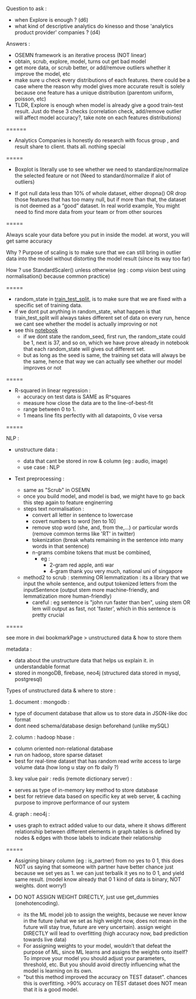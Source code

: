 Question to ask :

- when Explore is enough ? (d6)
- what kind of descriptive analytics do kinesso and those 'analytics product provider' companies ? (d4)

Answers :

- OSEMN framework is an iterative process (NOT linear)
- obtain, scrub, explore, model, turns out get bad model
- get more data, or scrub better, or add/remove outliers whether it improve the model, etc
- make sure u check every distributions of each features. there could be a case where the reason why model gives more accurate result is solely because one feature has a unique distribution (parentom uniform, poisson, etc)
- TLDR, Explore is enough when model is already give a good train-test result. Just do these 3 checks (correlation check, add/remove outlier will affect model accuracy?, take note on each features distributions)

======

- Analytics Companies is honestly do research with focus group , and result share to client. thats all. nothing special

=====

- Boxplot is literally use to see whether we need to standardize/normalize the selected feature or not (Need to standard/normalize if alot of outliers)

- If got null data less than 10% of whole dataset, either dropna() OR drop those features that has too many null, but if more than that, the dataset is not deemed as a “good” dataset. In real world example, You might need to find more data from your team or from other sources

=====

Always scale your data before you put in inside the model. at worst, you will get same accuracy

Why ?
Purpose of scaling is to make sure that we can still bring in outlier data into the model without distorting the model result (since its way too far)

How ?
use StandardScaler() unless otherwise (eg : comp vision best using normalisation() because common practice)

=====

- random_state in [train_test_split](https://scikit-learn.org/stable/modules/generated/sklearn.model_selection.train_test_split.html), is to make sure that we are fixed with a specific set of training data.
- if we dont put anything in random_state, what happen is that train_test_split will always takes different set of data on every run, hence we cant see whether the model is actually improving or not
- see this [notebook](https://github.com/dwihdyn/ds-exploration/blob/main/screenshots-samples-etc/random-seed-sample.ipynb)
  - if we dont state the random_seed, first run, the random_state could be 1, next is 37, and so on, which we have prove already in notebook that each random_state will gives out different set.
  - but as long as the seed is same, the training set data will always be the same, hence that way we can actually see whether our model improves or not

=====

- R-squared in linear regression :
  - accuracy on test data is SAME as R^squares
  - measure how close the data are to the line-of-best-fit
  - range between 0 to 1.
  - 1 means line fits perfectly with all datapoints, 0 vise versa

=====

NLP :

- unstructure data :

  - data that cant be stored in row & column (eg : audio, image)
  - use case : NLP

- Text preprocessing :
  - same as "Scrub" in OSEMN
  - once you build model, and model is bad, we might have to go back this step again to feature enginerring
  - steps text normalisation :
    - convert all letter in sentence to lowercase
    - covert numbers to word [ten to 10]
    - remove stop word (she, and, from the,...) or particular words (remove common terms like 'RT' in twitter)
    - tokenization (break whats remaining in the sentence into many words in that sentence)
    - n-grams combine tokens that must be combined,
      - eg :
        - 2-gram red apple, anti war
        - 4-gram thank you very much, national uni of singapore
  - method2 to scrub : stemming OR lemmatization : its a library that we input the whole sentence, and output tokenized letters from the inputSentence (output stem more machine-friendly, and lemmatization more human-friendly)
    - careful : eg sentence is "john run faster than ben", using stem OR lem will output as fast, not 'faster', which in this sentence is pretty crucial

=====

see more in dwi bookmarkPage > unstructured data & how to store them

metadata :

- data about the unstructure data that helps us explain it. in understandable format
- stored in mongoDB, firebase, neo4j (structured data stored in mysql, postgresql)

Types of unstructured data & where to store :

1. document : mongodb :

- type of document database that allow us to store data in JSON-like doc format
- dont need schema/database design beforehand (unlike mySQL)

2. column : hadoop hbase :

- column oriented non-relational database
- run on hadoop, store sparse dataset
- best for real-time dataset that has random read write access to large volume data (how long u stay on fb daily ?)

3. key value pair : redis (remote dictionary server) :

- serves as type of in-memory key method to store database
- best for retrieve data based on specific key at web server, & caching purpose to improve performance of our system

4. graph : neo4j :

- uses graph to extract added value to our data, where it shows different relationship between different elements in graph tables is defined by nodes & edges with those labels to indicate their relationship

=====

- Assigning binary column (eg : is_partner) from no yes to 0 1, this does NOT us saying that someone with partner have better chance just because we set yes as 1. we can just terbalik it yes no to 0 1, and yield same result. (model know already that 0 1 kind of data is binary, NOT weights. dont worry!)

- DO NOT ASSIGN WEIGHT DIRECTLY, just use get_dummies (onehotencoding).
  - its the ML model job to assign the weights, because we never know in the future (what we set as high weight now, does not mean in the future will stay true, future are very uncertain). assign weight DIRECTLY will lead to overfitting (high accuracy now, bad prediction towards live data)
  - For assigning weights to your model, wouldn’t that defeat the purpose of ML, since ML learns and assigns the weights onto itself? To improve your model you should adjust your parameters, threshold, etc. But you should avoid directly influencing what the model is learning on its own.
  - "but this method improved the accuracy on TEST dataset". chances this is overfitting. >90% accuracy on TEST dataset does NOT mean that it is a good model.
